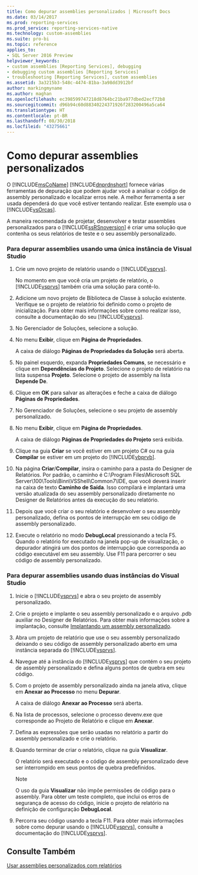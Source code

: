 ```yaml
---
title: Como depurar assemblies personalizados | Microsoft Docs
ms.date: 03/14/2017
ms.prod: reporting-services
ms.prod_service: reporting-services-native
ms.technology: custom-assemblies
ms.suite: pro-bi
ms.topic: reference
applies_to:
- SQL Server 2016 Preview
helpviewer_keywords:
- custom assemblies [Reporting Services], debugging
- debugging custom assemblies [Reporting Services]
- troubleshooting [Reporting Services], custom assemblies
ms.assetid: 3a3215b3-548c-4474-81ba-3a98dd3912bf
author: markingmyname
ms.author: maghan
ms.openlocfilehash: ec398599747218d8764bc21ba977dbed2ecf72b8
ms.sourcegitcommit: d96b94c60d88340224371926f283200496a5ca64
ms.translationtype: HT
ms.contentlocale: pt-BR
ms.lasthandoff: 08/30/2018
ms.locfileid: "43275661"
---
```

# <a name="how-to-debug-custom-assemblies"></a>Como depurar assemblies personalizados
  O [!INCLUDE[msCoName](../../includes/msconame-md.md)] [!INCLUDE[dnprdnshort](../../includes/dnprdnshort-md.md)] fornece várias ferramentas de depuração que podem ajudar você a analisar o código de assembly personalizado e localizar erros nele. A melhor ferramenta a ser usada dependerá do que você estiver tentando realizar. Este exemplo usa o [!INCLUDE[vsOrcas](../../includes/vsorcas-md.md)].  
  
 A maneira recomendada de projetar, desenvolver e testar assemblies personalizados para o [!INCLUDE[ssRSnoversion](../../includes/ssrsnoversion-md.md)] é criar uma solução que contenha os seus relatórios de teste e o seu assembly personalizado.  
  
### <a name="to-debug-assemblies-using-a-single-instance-of-visual-studio"></a>Para depurar assemblies usando uma única instância de Visual Studio  
  
1.  Crie um novo projeto de relatório usando o [!INCLUDE[vsprvs](../../includes/vsprvs-md.md)].  
  
     No momento em que você cria um projeto de relatório, o [!INCLUDE[vsprvs](../../includes/vsprvs-md.md)] também cria uma solução para contê-lo.  
  
2.  Adicione um novo projeto de Biblioteca de Classe à solução existente. Verifique se o projeto de relatório foi definido como o projeto de inicialização. Para obter mais informações sobre como realizar isso, consulte a documentação do seu [!INCLUDE[vsprvs](../../includes/vsprvs-md.md)].  
  
3.  No Gerenciador de Soluções, selecione a solução.  
  
4.  No menu **Exibir**, clique em **Página de Propriedades**.  
  
     A caixa de diálogo **Páginas de Propriedades da Solução** será aberta.  
  
5.  No painel esquerdo, expanda **Propriedades Comuns**, se necessário e clique em **Dependências do Projeto**. Selecione o projeto de relatório na lista suspensa **Projeto**. Selecione o projeto de assembly na lista **Depende De**.  
  
6.  Clique em **OK** para salvar as alterações e feche a caixa de diálogo **Páginas de Propriedades**.  
  
7.  No Gerenciador de Soluções, selecione o seu projeto de assembly personalizado.  
  
8.  No menu **Exibir**, clique em **Página de Propriedades**.  
  
     A caixa de diálogo **Páginas de Propriedades do Projeto** será exibida.  
  
9. Clique na guia **Criar** se você estiver em um projeto C# ou na guia **Compilar** se estiver em um projeto do [!INCLUDE[vbprvb](../../includes/vbprvb-md.md)].  
  
10. Na página **Criar**/**Compilar**, insira o caminho para a pasta do Designer de Relatórios. Por padrão, o caminho é C:\Program Files\Microsoft SQL Server\100\Tools\Binn\VSShell\Common7\IDE, que você deverá inserir na caixa de texto **Caminho de Saída**. Isso compilará e implantará uma versão atualizada do seu assembly personalizado diretamente no Designer de Relatórios antes da execução do seu relatório.  
  
11. Depois que você criar o seu relatório e desenvolver o seu assembly personalizado, defina os pontos de interrupção em seu código de assembly personalizado.  
  
12. Execute o relatório no modo **DebugLocal** pressionando a tecla F5. Quando o relatório for executado na janela pop-up de visualização, o depurador atingirá um dos pontos de interrupção que corresponda ao código executável em seu assembly. Use F11 para percorrer o seu código de assembly personalizado.  
  
### <a name="to-debug-assemblies-using-two-instances-of-visual-studio"></a>Para depurar assemblies usando duas instâncias do Visual Studio  
  
1.  Inicie o [!INCLUDE[vsprvs](../../includes/vsprvs-md.md)] e abra o seu projeto de assembly personalizado.  
  
2.  Crie o projeto e implante o seu assembly personalizado e o arquivo .pdb auxiliar no Designer de Relatórios. Para obter mais informações sobre a implantação, consulte [Implantando um assembly personalizado](../../reporting-services/custom-assemblies/deploying-a-custom-assembly.md).  
  
3.  Abra um projeto de relatório que use o seu assembly personalizado deixando o seu código de assembly personalizado aberto em uma instância separada do [!INCLUDE[vsprvs](../../includes/vsprvs-md.md)].  
  
4.  Navegue até a instância do [!INCLUDE[vsprvs](../../includes/vsprvs-md.md)] que contém o seu projeto de assembly personalizado e defina alguns pontos de quebra em seu código.  
  
5.  Com o projeto de assembly personalizado ainda na janela ativa, clique em **Anexar ao Processo** no menu **Depurar**.  
  
     A caixa de diálogo **Anexar ao Processo** será aberta.  
  
6.  Na lista de processos, selecione o processo devenv.exe que corresponde ao Projeto de Relatório e clique em **Anexar**.  
  
7.  Defina as expressões que serão usadas no relatório a partir do assembly personalizado e crie o relatório.  
  
8.  Quando terminar de criar o relatório, clique na guia **Visualizar**.  
  
     O relatório será executado e o código de assembly personalizado deve ser interrompido em seus pontos de quebra predefinidos.  
  
    > [!NOTE]  
    >  O uso da guia **Visualizar** não impõe permissões de código para o assembly. Para obter um teste completo, que inclui os erros de segurança de acesso do código, inicie o projeto de relatório na definição de configuração **DebugLocal**.  
  
9. Percorra seu código usando a tecla F11. Para obter mais informações sobre como depurar usando o [!INCLUDE[vsprvs](../../includes/vsprvs-md.md)], consulte a documentação do [!INCLUDE[vsprvs](../../includes/vsprvs-md.md)].  
  
## <a name="see-also"></a>Consulte Também  
 [Usar assemblies personalizados com relatórios](../../reporting-services/custom-assemblies/using-custom-assemblies-with-reports.md)  
  
  
